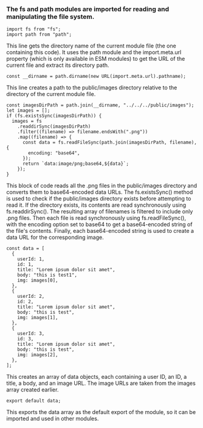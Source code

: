 ### The fs and path modules are imported for reading and manipulating the file system.

```
import fs from "fs";
import path from "path";
```

This line gets the directory name of the current module file (the one containing this code). It uses the path module and the import.meta.url property (which is only available in ESM modules) to get the URL of the current file and extract its directory path.

```
const __dirname = path.dirname(new URL(import.meta.url).pathname);

```

This line creates a path to the public/images directory relative to the directory of the current module file.

```
const imagesDirPath = path.join(__dirname, "../../../public/images");
let images = [];
if (fs.existsSync(imagesDirPath)) {
  images = fs
    .readdirSync(imagesDirPath)
    .filter((filename) => filename.endsWith(".png"))
    .map((filename) => {
      const data = fs.readFileSync(path.join(imagesDirPath, filename), {
        encoding: "base64",
      });
      return `data:image/png;base64,${data}`;
    });
}

```

This block of code reads all the .png files in the public/images directory and converts them to base64-encoded data URLs. The fs.existsSync() method is used to check if the public/images directory exists before attempting to read it. If the directory exists, its contents are read synchronously using fs.readdirSync(). The resulting array of filenames is filtered to include only .png files. Then each file is read synchronously using fs.readFileSync(), with the encoding option set to base64 to get a base64-encoded string of the file's contents. Finally, each base64-encoded string is used to create a data URL for the corresponding image.

```
const data = [
  {
    userId: 1,
    id: 1,
    title: "Lorem ipsum dolor sit amet",
    body: "this is test1",
    img: images[0],
  },
  {
    userId: 2,
    id: 2,
    title: "Lorem ipsum dolor sit amet",
    body: "this is test",
    img: images[1],
  },
  {
    userId: 3,
    id: 3,
    title: "Lorem ipsum dolor sit amet",
    body: "this is test",
    img: images[2],
  },
];
```

This creates an array of data objects, each containing a user ID, an ID, a title, a body, and an image URL. The image URLs are taken from the images array created earlier.

```
export default data;
```

This exports the data array as the default export of the module, so it can be imported and used in other modules.
